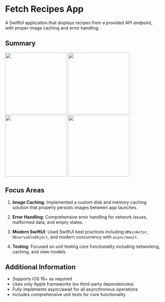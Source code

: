 # Fetch Recipes App

A SwiftUI application that displays recipes from a provided API endpoint, with proper image caching and error handling.

## Summary

<p float="left">
  <img src="https://github.com/user-attachments/assets/c80bd471-181d-4e77-b0dd-f225cd3ddfbf" width="200" />
  <img src="https://github.com/user-attachments/assets/31dd56f3-add2-45c4-af4a-0bf5a0f71b0b" width="200" />
  <img src="https://github.com/user-attachments/assets/f80934f2-5350-469b-943f-bbf51b3feb86" width="200" />
  <img src="https://github.com/user-attachments/assets/08e00b4d-8905-4ce2-9fb6-542835f7d544" width="200" />
</p>

## Focus Areas

1. **Image Caching**: Implemented a custom disk and memory caching solution that properly persists images between app launches.

2. **Error Handling**: Comprehensive error handling for network issues, malformed data, and empty states.

3. **Modern SwiftUI**: Used SwiftUI best practices including `@MainActor`, `ObservableObject`, and modern concurrency with `async/await`.

4. **Testing**: Focused on unit testing core functionality including networking, caching, and view models.

## Additional Information

- Supports iOS 16+ as required
- Uses only Apple frameworks (no third-party dependencies)
- Fully implements async/await for all asynchronous operations
- Includes comprehensive unit tests for core functionality
